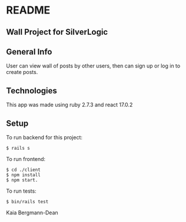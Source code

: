 # README
## Wall Project for SilverLogic

## General Info
User can view wall of posts by other users, then can sign up or log in to create posts.

## Technologies
This app was made using ruby 2.7.3 and react 17.0.2

## Setup
To run backend for this project:
```
$ rails s 
```
To run frontend:
```
$ cd ./client
$ npm install
$ npm start.
```
To run tests:
```
$ bin/rails test
```

Kaia Bergmann-Dean
